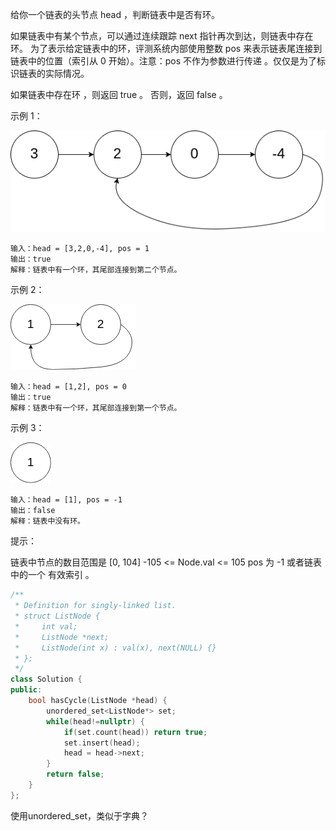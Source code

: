 给你一个链表的头节点 head ，判断链表中是否有环。

如果链表中有某个节点，可以通过连续跟踪 next 指针再次到达，则链表中存在环。 为了表示给定链表中的环，评测系统内部使用整数 pos 来表示链表尾连接到链表中的位置（索引从 0 开始）。注意：pos 不作为参数进行传递 。仅仅是为了标识链表的实际情况。

如果链表中存在环 ，则返回 true 。 否则，返回 false 。

 

示例 1：

![141-1](../Src/image/141-1.png "示例1")

    输入：head = [3,2,0,-4], pos = 1
    输出：true
    解释：链表中有一个环，其尾部连接到第二个节点。

示例 2：

![141-2](../Src/image/141-2.png "示例2")

    输入：head = [1,2], pos = 0
    输出：true
    解释：链表中有一个环，其尾部连接到第一个节点。

示例 3：

![141-3](../Src/image/141-3.png "示例3")

    输入：head = [1], pos = -1
    输出：false
    解释：链表中没有环。
 

提示：

链表中节点的数目范围是 [0, 104]
-105 <= Node.val <= 105
pos 为 -1 或者链表中的一个 有效索引 。

```cpp
/**
 * Definition for singly-linked list.
 * struct ListNode {
 *     int val;
 *     ListNode *next;
 *     ListNode(int x) : val(x), next(NULL) {}
 * };
 */
class Solution {
public:
    bool hasCycle(ListNode *head) {
        unordered_set<ListNode*> set;
        while(head!=nullptr) {
            if(set.count(head)) return true;
            set.insert(head);
            head = head->next;
        }
        return false;
    }
};
```

使用unordered_set，类似于字典？
